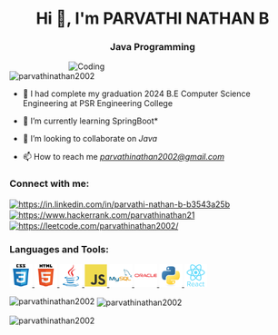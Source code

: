 
<h1 align="center">Hi 👋, I'm PARVATHI NATHAN B</h1>
<h3 align="center">Java Programming</h3>
 <img align="right" alt="Coding"width="400" src= "https://cdn.dribbble.com/users/1162077/screenshots/3848914/programmer.gif">

<p align="left"> <img src="https://komarev.com/ghpvc/?username=parvathinathan2002&label=Profile%20views&color=0e75b6&style=flat" alt="parvathinathan2002" /> </p>

- 🔭 I had complete my graduation 2024 B.E Computer Science Engineering at PSR Engineering College

- 🌱 I’m currently learning SpringBoot*

- 👯 I’m looking to collaborate on *Java*

- 📫 How to reach me *parvathinathan2002@gmail.com*


<h3 align="left">Connect with me:</h3>
<p align="left">
<a href="https://linkedin.com/in/https://in.linkedin.com/in/parvathi-nathan-b-b3543a25b" target="blank"><img align="center" src="https://raw.githubusercontent.com/rahuldkjain/github-profile-readme-generator/master/src/images/icons/Social/linked-in-alt.svg" alt="https://in.linkedin.com/in/parvathi-nathan-b-b3543a25b" height="30" width="40" /></a>
<a href="https://www.hackerrank.com/https://www.hackerrank.com/parvathinathan21" target="blank"><img align="center" src="https://raw.githubusercontent.com/rahuldkjain/github-profile-readme-generator/master/src/images/icons/Social/hackerrank.svg" alt="https://www.hackerrank.com/parvathinathan21" height="30" width="40" /></a>
<a href="https://www.leetcode.com/https://leetcode.com/parvathinathan2002/" target="blank"><img align="center" src="https://raw.githubusercontent.com/rahuldkjain/github-profile-readme-generator/master/src/images/icons/Social/leet-code.svg" alt="https://leetcode.com/parvathinathan2002/" height="30" width="40" /></a>
</p>

<h3 align="left">Languages and Tools:</h3>
<p align="left"> <a href="https://www.w3schools.com/css/" target="_blank" rel="noreferrer"> <img src="https://raw.githubusercontent.com/devicons/devicon/master/icons/css3/css3-original-wordmark.svg" alt="css3" width="40" height="40"/> </a> <a href="https://www.w3.org/html/" target="_blank" rel="noreferrer"> <img src="https://raw.githubusercontent.com/devicons/devicon/master/icons/html5/html5-original-wordmark.svg" alt="html5" width="40" height="40"/> </a> <a href="https://www.java.com" target="_blank" rel="noreferrer"> <img src="https://raw.githubusercontent.com/devicons/devicon/master/icons/java/java-original.svg" alt="java" width="40" height="40"/> </a> <a href="https://developer.mozilla.org/en-US/docs/Web/JavaScript" target="_blank" rel="noreferrer"> <img src="https://raw.githubusercontent.com/devicons/devicon/master/icons/javascript/javascript-original.svg" alt="javascript" width="40" height="40"/> </a> <a href="https://www.mysql.com/" target="_blank" rel="noreferrer"> <img src="https://raw.githubusercontent.com/devicons/devicon/master/icons/mysql/mysql-original-wordmark.svg" alt="mysql" width="40" height="40"/> </a> <a href="https://www.oracle.com/" target="_blank" rel="noreferrer"> <img src="https://raw.githubusercontent.com/devicons/devicon/master/icons/oracle/oracle-original.svg" alt="oracle" width="40" height="40"/> </a> <a href="https://www.python.org" target="_blank" rel="noreferrer"> <img src="https://raw.githubusercontent.com/devicons/devicon/master/icons/python/python-original.svg" alt="python" width="40" height="40"/> </a> <a href="https://reactjs.org/" target="_blank" rel="noreferrer"> <img src="https://raw.githubusercontent.com/devicons/devicon/master/icons/react/react-original-wordmark.svg" alt="react" width="40" height="40"/> </a> </p>

<p><img align="left" src="https://github-readme-stats.vercel.app/api/top-langs?username=parvathinathan2002&show_icons=true&locale=en&layout=compact" alt="parvathinathan2002" /></p>

<p>&nbsp;<img align="center" src="https://github-readme-stats.vercel.app/api?username=parvathinathan2002&show_icons=true&locale=en" alt="parvathinathan2002" /></p>

<p><img align="center" src="https://github-readme-streak-stats.herokuapp.com/?user=parvathinathan2002&" alt="parvathinathan2002" /></p>
